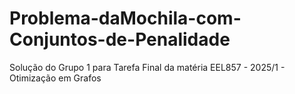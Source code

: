 # Problema-daMochila-com-Conjuntos-de-Penalidade
Solução do Grupo 1 para Tarefa Final da matéria  EEL857 - 2025/1 - Otimização em Grafos
